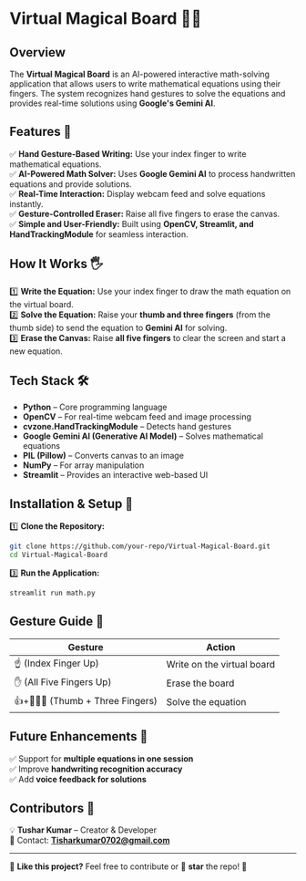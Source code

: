 # **Virtual Magical Board 🧮✨**  

## **Overview**  
The **Virtual Magical Board** is an AI-powered interactive math-solving application that allows users to write mathematical equations using their fingers. The system recognizes hand gestures to solve the equations and provides real-time solutions using **Google's Gemini AI**.  

## **Features 🚀**  
✅ **Hand Gesture-Based Writing:** Use your index finger to write mathematical equations.  
✅ **AI-Powered Math Solver:** Uses **Google Gemini AI** to process handwritten equations and provide solutions.  
✅ **Real-Time Interaction:** Display webcam feed and solve equations instantly.  
✅ **Gesture-Controlled Eraser:** Raise all five fingers to erase the canvas.  
✅ **Simple and User-Friendly:** Built using **OpenCV, Streamlit, and HandTrackingModule** for seamless interaction.  

## **How It Works 🖐️**  
1️⃣ **Write the Equation:** Use your index finger to draw the math equation on the virtual board.  
2️⃣ **Solve the Equation:** Raise your **thumb and three fingers** (from the thumb side) to send the equation to **Gemini AI** for solving.  
3️⃣ **Erase the Canvas:** Raise **all five fingers** to clear the screen and start a new equation.  

## **Tech Stack 🛠️**  
- **Python** – Core programming language  
- **OpenCV** – For real-time webcam feed and image processing  
- **cvzone.HandTrackingModule** – Detects hand gestures  
- **Google Gemini AI (Generative AI Model)** – Solves mathematical equations  
- **PIL (Pillow)** – Converts canvas to an image  
- **NumPy** – For array manipulation  
- **Streamlit** – Provides an interactive web-based UI  

## **Installation & Setup 🔧**  
1️⃣ **Clone the Repository:**  
```bash  
git clone https://github.com/your-repo/Virtual-Magical-Board.git  
cd Virtual-Magical-Board  
```
3️⃣ **Run the Application:**  
```bash  
streamlit run math.py  
```

## **Gesture Guide 🤖**  
| Gesture  | Action  |  
|----------|---------|  
| ☝️ (Index Finger Up) | Write on the virtual board |  
| ✋ (All Five Fingers Up) | Erase the board |  
| 👍+🤞🤞🤞 (Thumb + Three Fingers) | Solve the equation |  

## **Future Enhancements 🔮**  
✅ Support for **multiple equations in one session**  
✅ Improve **handwriting recognition accuracy**  
✅ Add **voice feedback for solutions**  

## **Contributors 🤝**  
💡 **Tushar Kumar** – Creator & Developer  
💎 Contact: **Tisharkumar0702@gmail.com**  

---  

🌟 **Like this project?** Feel free to contribute or 🌟 **star** the repo! 🚀
